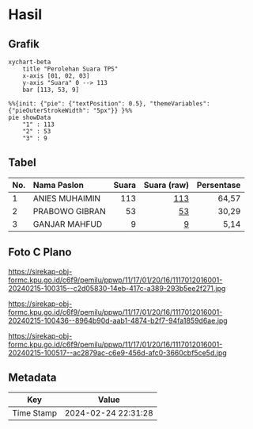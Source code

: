 # Hasil

## Grafik

```mermaid
xychart-beta
    title "Perolehan Suara TPS"
    x-axis [01, 02, 03]
    y-axis "Suara" 0 --> 113
    bar [113, 53, 9]
```

```mermaid
%%{init: {"pie": {"textPosition": 0.5}, "themeVariables": {"pieOuterStrokeWidth": "5px"}} }%%
pie showData
    "1" : 113
    "2" : 53
    "3" : 9
```

## Tabel

| No. | Nama Paslon    | Suara | Suara (raw) | Persentase |
|:--- |:-------------- | -----:| -----------:| ----------:|
| 1   | ANIES MUHAIMIN | 113   | [113][p-1]  | 64,57      |
| 2   | PRABOWO GIBRAN | 53    | [53][p-2]   | 30,29      |
| 3   | GANJAR MAHFUD  | 9     | [9][p-3]    | 5,14       |


[p-1]: https://github.com/gigit-pemilu/pemilu-2024-11-aceh/blob/main/pilpres/hitung-suara/sub/11-aceh/sub/17-bener-meriah/sub/01-pintu-rime-gayo/sub/2016-wih-porak/sub/001-tps/sub/paslon-1.txt
[p-2]: https://github.com/gigit-pemilu/pemilu-2024-11-aceh/blob/main/pilpres/hitung-suara/sub/11-aceh/sub/17-bener-meriah/sub/01-pintu-rime-gayo/sub/2016-wih-porak/sub/001-tps/sub/paslon-2.txt
[p-3]: https://github.com/gigit-pemilu/pemilu-2024-11-aceh/blob/main/pilpres/hitung-suara/sub/11-aceh/sub/17-bener-meriah/sub/01-pintu-rime-gayo/sub/2016-wih-porak/sub/001-tps/sub/paslon-3.txt

## Foto C Plano

https://sirekap-obj-formc.kpu.go.id/c6f9/pemilu/ppwp/11/17/01/20/16/1117012016001-20240215-100315--c2d05830-14eb-417c-a389-293b5ee2f271.jpg

https://sirekap-obj-formc.kpu.go.id/c6f9/pemilu/ppwp/11/17/01/20/16/1117012016001-20240215-100436--8964b90d-aab1-4874-b2f7-94fa1859d6ae.jpg

https://sirekap-obj-formc.kpu.go.id/c6f9/pemilu/ppwp/11/17/01/20/16/1117012016001-20240215-100517--ac2879ac-c6e9-456d-afc0-3660cbf5ce5d.jpg


## Metadata

| Key        | Value               |
| ---------- | ------------------- |
| Time Stamp | 2024-02-24 22:31:28 |



